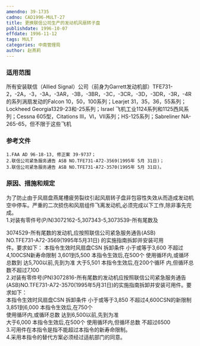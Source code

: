 ```yaml
---
amendno: 39-1735  
cadno: CAD1996-MULT-27  
title: 更换联信公司生产的发动机风扇转子盘  
publishdate: 1996-10-07  
effdate: 1996-11-12  
tags: MULT  
categories: 中南管理局  
author: 赵燕莉  
---
```

  
### 适用范围  
所有安装联信（Allied Signal）公司（前身为Garrett发动机部）TFE731-2，-2A，-3，-3A，-3AR，-3B，-3BR，-3C，-3CR，-3D，-3DR，-3R，-4R的系列涡扇发动的Falcon 10，50，100系列；Learjet 31，35，36，55系列；Lockheed Georgia1329-23和-25系列；Israel 飞机工业1124系列和1125西风系列；Cessna 605型，Citations III，VI，VII系列；HS-125系列；Sabreliner NA-265-65，但不限于这些飞机  
  
<!--more-->  
### 参考文件  
    1.FAA AD 96-18-13, 修正案 39-9737；  
    2.联信公司紧急服务通告 ASB NO.TFE731-A72-3569(1995年 5月 31日)；  
    3.联信公司紧急服务通告 ASB NO.TFE731-A72-3570(1995年 5月 31日)。  
  
### 原因、措施和规定  
为了防止由于风扇盘燕尾槽疲劳裂纹引起风扇转子盘非包容性失效从而造成发动机空中停车。严重的二次损伤和风扇组件飞离发动机,必须完成以下工作,除非事先完成。  
    1.对装有零件号(P/N)3072162-5,307343-5,3073539-所有尾数及  
      
3074529-所有尾数的发动机,应按照联信公司紧急服务通告(ASB)  
NO.TFE731-A72-3569(1995年5月31日) 的实施指南拆卸并安装可用  
件。要求如下： 本指令生效时风扇盘CSN 拆卸条件       小于或等于3,600  不超过4,100CSN新寿命限制  3,601到5,500 本指令生效后,在500个                            使用循环内,或循环总数到                             达5,700以前,先到为准                    大于5,501  本指令生效后,在200个循环 内,但循环总数不超过7,100  
    2.对装有零件号(PN)3072816-所有尾数的发动机应按照联信公司紧急服务通告(ASB)NO.TFE731-A72-3570(1995年5月31日)的实施指南拆卸并安装可用件。要求如下：  
本指令生效时风扇盘CSN 拆卸条件 小于或等于3,850 不超过4,600CSN的新限制 3,851到6,000 本指令生效后,在750个  
使用循环内,或循环总数 达到6,500以前,先到为准  
大于6,000 	          本指令生效后,在500个 使用循环内,但循环总数 不超过6500  
3.可用件在本指令是指不能超过本指令的新寿命限制。  
4.采用本指令的替代方案必须经过适航部门的同意。  
  
